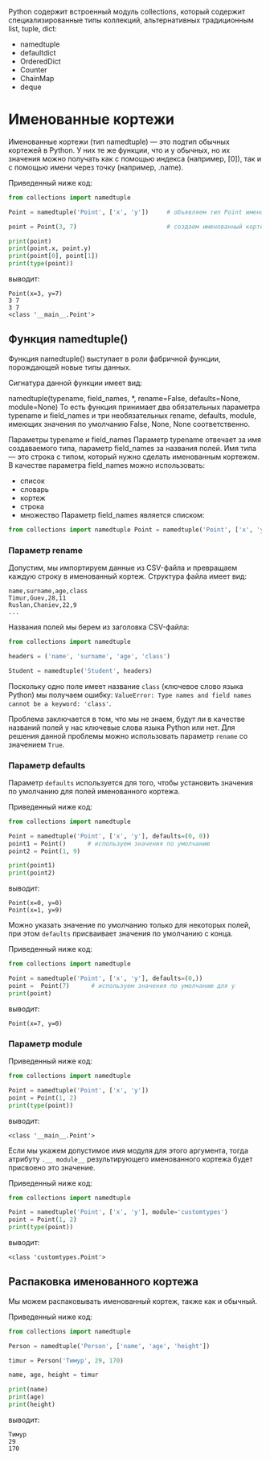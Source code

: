 Python содержит встроенный модуль collections, который содержит специализированные типы коллекций, альтернативных традиционным list, tuple, dict:

- namedtuple
- defaultdict
- OrderedDict
- Counter
- ChainMap
- deque

#  Именованные кортежи

Именованные кортежи (тип namedtuple) — это подтип обычных кортежей в Python. У них те же функции, что и у обычных, но их значения можно получать как с помощью индекса (например, [0]), так и с помощью имени через точку (например, .name).

Приведенный ниже код:

```python
from collections import namedtuple

Point = namedtuple('Point', ['x', 'y'])     # объявляем тип Point именованного кортежа

point = Point(3, 7)                         # создаем именованный кортеж Point

print(point)
print(point.x, point.y)
print(point[0], point[1])
print(type(point))
```

выводит:

```no-highlight
Point(x=3, y=7)
3 7
3 7
<class '__main__.Point'>
```


## Функция namedtuple()

Функция namedtuple() выступает в роли фабричной функции, порождающей новые типы данных.

Сигнатура данной функции имеет вид: 

namedtuple(typename, field_names, *, rename=False, defaults=None, module=None)
То есть функция принимает два обязательных параметра typename и field_names и три необязательных rename, defaults, module, имеющих значения по умолчанию False, None, None соответственно.

Параметры typename и field_names
Параметр typename отвечает за имя создаваемого типа, параметр field_names за названия полей. Имя типа — это строка с типом, который нужно сделать именованным кортежем. В качестве параметра field_names можно использовать:

- список
- словарь
- кортеж
- строка
- множество
Параметр field_names является списком:

```python
from collections import namedtuple Point = namedtuple('Point', ['x', 'y']) # в качестве второго параметра передаем список point = Point(2, 4) print(point)
```

### Параметр rename

Допустим, мы импортируем данные из CSV-файла и превращаем каждую строку в именованный кортеж. Структура файла имеет вид:

```no-highlight
name,surname,age,class
Timur,Guev,28,11
Ruslan,Chaniev,22,9
...
```

Названия полей мы берем из заголовка CSV-файла:

```python
from collections import namedtuple

headers = ('name', 'surname', 'age', 'class')

Student = namedtuple('Student', headers)
```

Поскольку одно поле имеет название `class` (ключевое слово языка Python) мы получаем ошибку: `ValueError: Type names and field names cannot be a keyword: 'class'`.

Проблема заключается в том, что мы не знаем, будут ли в качестве названий полей у нас ключевые слова языка Python или нет. Для решения данной проблемы можно использовать параметр `rename` со значением `True`.

### Параметр defaults

Параметр `defaults` используется для того, чтобы установить значения по умолчанию для полей именованного кортежа.

Приведенный ниже код:

```python
from collections import namedtuple

Point = namedtuple('Point', ['x', 'y'], defaults=(0, 0))
point1 = Point()      # используем значения по умолчанию
point2 = Point(1, 9)

print(point1)
print(point2)
```

выводит:

```no-highlight
Point(x=0, y=0)
Point(x=1, y=9)
```

Можно указать значение по умолчанию только для некоторых полей, при этом `defaults` присваивает значения по умолчанию с конца.

Приведенный ниже код:

```python
from collections import namedtuple

Point = namedtuple('Point', ['x', 'y'], defaults=(0,))
point =  Point(7)      # используем значения по умолчанию для y
print(point)
```

выводит:

```no-highlight
Point(x=7, y=0)
```

### Параметр module

Приведенный ниже код:

```python
from collections import namedtuple

Point = namedtuple('Point', ['x', 'y'])
point = Point(1, 2)
print(type(point))
```

выводит:

```no-highlight
<class '__main__.Point'>
```

Если мы укажем допустимое имя модуля для этого аргумента, тогда атрибуту `.__ module__` результирующего именованного кортежа будет присвоено это значение.

Приведенный ниже код:

```python
from collections import namedtuple

Point = namedtuple('Point', ['x', 'y'], module='customtypes')
point = Point(1, 2)
print(type(point))
```

выводит:

```no-highlight
<class 'customtypes.Point'>
```

## Распаковка именованного кортежа

Мы можем распаковывать именованный кортеж, также как и обычный.

Приведенный ниже код:

```python
from collections import namedtuple

Person = namedtuple('Person', ['name', 'age', 'height'])

timur = Person('Тимур', 29, 170)

name, age, height = timur

print(name)
print(age)
print(height)
```

выводит:

```no-highlight
Тимур
29
170
```

